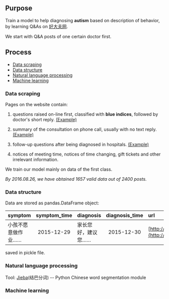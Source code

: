 ## Purpose
Train a model to help diagnosing **autism** based on description of behavior, by learning Q&As on [好大夫网](http://www.haodf.com/jibing/zibizheng.htm).

We start with Q&A posts of one certain doctor first.
## Process
- [Data scraping](#data-scraping)
- [Data structure](#data-structure)
- [Natural language processing](#natural-language-processing)
- [Machine learning](#machine-learning)

### Data scraping
Pages on the website contain:

1. questions raised on-line first, classified with **blue indices**, followed by doctor's short reply. [(Example)](http://www.haodf.com/wenda/dflifei_g_4649622403.htm)

2. summary of the consultation on phone call, usually with no text reply. [(Example)](http://www.haodf.com/wenda/dflifei_g_4539164407.htm)

3. follow-up questions after being diagnosed in hospitals.  [(Example)](http://www.haodf.com/wenda/dflifei_g_4619605283.htm)

4. notices of meeting time, notices of time changing, gift tickets and other irrelevant information.

We train our model mainly on data of the first class.

_By 2016.08.26, we have obtained 1657 valid data out of 2400 posts._
### Data structure
Data are stored as pandas.DataFrame object:

  symptom | symptom_time | diagnosis | diagnosis_time | url
  :--- | :---: | :--- | :---: | :---
  小孩不愿意做作业…… | 2015-12-29 | 家长您好，建议您…… | 2015-12-30 | [http://www.haodf.com/...](http://www.haodf.com/wenda/dflifei_g_4039325820.htm)

saved in pickle file.

### Natural language processing

Tool: [Jieba](https://github.com/fxsjy/jieba)(结巴分词) -- Python Chinese word segmentation module


### Machine learning